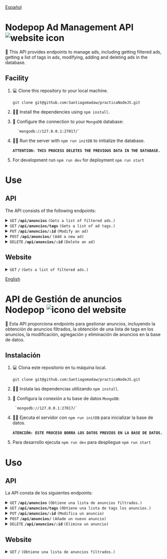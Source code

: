 <a name="English"></a>

[Español](#Español)

# Nodepop Ad Management API ![website icon](./public/favicon.ico)

📕 This API provides endpoints to manage ads, including getting filtered ads, getting a list of tags in ads, modifying, adding and deleting ads in the database.

## Facility

1. 💻 Clone this repository to your local machine.

    `git clone git@github.com:Santiagomadaw/practicaNodeJS.git`

2. 👨‍💻 Install the dependencies using `npm install`.
3. 📄 Configure the connection to your `MongoDB` database:

         `mongodb://127.0.0.1:27017/`
4. 🏃‍♂️ Run the server with `npm run initDB` to initialize the database.

     **`ATTENTION: THIS PROCESS DELETES THE PREVIOUS DATA IN THE DATABASE.`**

5. For development run `npm run dev` for deployment `npm run start`

# Use

## API

The API consists of the following endpoints:
<details>
  <summary><code>GET</code> <code><b>/api/anuncios</b></code> <code>(Gets a list of filtered ads.)</code></summary>

### **`GET` /api/ads**
Gets a list of ads filtered based on the given parameters.

#### Query parameters

- `price` Exact price sought (number) You can delimit the minimum and maximum values using a hyphen. `price=minprice-maxprice` or `price=minprice-` or `price=-maxprice`
- `price` Exact price searched (number) you can del.
- `sell` Buy or sell ad type (boolean).
- `tags` search by tags (text). It can be used multiple times (e.g. ?tag=mobile&tag=work).
- `tittleStart` Search for ads that start with a certain text (text).
- `tittle` Search for ads that contain a certain text (text).
- `sort` Sort the ads. Sort fields:

#### Pagination

- `start` First item displayed (number).
- `step` Number of items displayed (number).


#### 🟢 Example

> ```
> http://localhost:3000/api/anuncio/?tags=mobile&min=30&max=50
> ```

#### 🟢 Result

##### Code `200`

###### Query completed successfully

>```json
>
>{"result":
>    [
>        {"_id":"65dcb51da6f87b5ddf91342f",
>        "name":"Teléfono móvil Nokia 3310",
>        "sell":false,
>        "price":50,
>       "photo":"nokia_3310.jpg",
>       "tags":["mobile","lifestyle"],
>        "__v":0},
>        {"_id":"65dcb51da6f87b5ddf91343b",
>        "name":"Teléfono móvil BlackBerry Curve 8520",
>        "sell":false,
>        "price":40,
>        "photo":"blackberry_curve_8520.jpg",
>        "tags":["mobile","work"],
>        "__v":0},
>        {"_id":"65dcb51da6f87b5ddf913440",
>        "name":"Teléfono móvil Sony Ericsson T10s",
>        "sell":false,"price":35,
>        "photo":"sony_ericsson_t10s.jpg",
>        "tags":["mobile","lifestyle"],
>        "__v":0}
>    ]
>}
>
>```


#### 🟢 Example

> ```
> http://localhost:3000/api/telefonos/?tags=informatica&min=30&max=50
> ```

##### Code `404`

###### Not found

>```json
>{
>    "error": "Not Found"
>}
>```

#### 🟢 Example

> ```
> http://localhost:3000/api/anuncio/?tags=informatica&min=30&max=50
> ```

##### Code `422`

###### Validation error

```json
{
    "error": "Not valid - field {field} in query solo tags permitidos - lifestyle - mobile  - motor - work"
}
```

</details>

<details>
 <summary><code>GET</code> <code><b>/api/anuncios/tags</b></code> <code>(Gets a list of ad tags.)</code></summary>

### **`GET` /api/anuncios/tags**

Gets a list of tags included in the ads.

#### 🟢 Example

> ```
>  http://localhost:3000/api/anuncio/tags
> ```

#### 🟢 Result

##### Code `200`

###### Query completed successfully

>```json
>    {"result":
>        [
>            "lifestyle",
>            "mobile",
>            "motor",
>            "work"
>        ]
>    }
>```

#### 🟢 Example

> ```
>  http://localhost:3000/api/telefonos/?tags=informatica&min=30&max=50
> ```  

##### Code `404`

###### Not found

>```json
>{
>    "error": "Not Found"
>}
>```

</details>

<details>
 <summary><code>PUT</code> <code><b>/api/anuncios/:id</b></code> <code>(Modify an ad)</code></summary>

### **`PUT` /api/anuncios/:id**

Modify an ad by passing the id as a parameter

#### 🟢 Example
> ```
>  http://localhost:3000/api/anuncio/65dd20908de6e1742cab1ac4
> ```
>![Postman capture to update 2 fields](./readmeImages/image.png)

#### Previous

>```json
>{
>    "result": {
>        "name": "Cámara clásica Nikon F1",
>        "sell": true,
>        "price": 21,
>        "photo": "nikonF1.jpg",
>        "tags": [
>            "lifestyle"
>        ],
>        "_id": "65dd20908de6e1742cab1ac4",
>        "__v": 0
>    }
>}
>```

##### Code `200`

###### Update completed successfully

#### 🟢 Result

>```json
>{
>    "result": {
>        "_id": "65dd20908de6e1742cab1ac4",
>        "name": "Cámara clásica Nikon F1",
>        "sell": true,
>        "price": 200,
>        "photo": "nikonF1.jpg",
>        "tags": [
>            "lifestyle"
>        ],
>        "__v": 0
>    }
>}
>```
#### 🟢 Example

> ```
> http://localhost:3000/api/65dd20908de6e1742cab1ac4/
> ```

##### Code `404`

###### Not found

>```json
>{
>    "error": "Not Found"
>}
>```

#### 🟢 Example

>![Postman capture to update price value but the value is not numeric](./readmeImages/image-3.png)```

##### Code `422`

###### Validation error

>```json
>{
>    "error": "Not valid - field price in body debe ser un numero"
>}
>```

 </details>
<details>
 <summary><code>POST</code> <code><b>/api/anuncios/</b></code> <code>(Add a new ad)</code></summary>

### **`POST` /api/anuncios/**

This endpoint adds a new advertisement following the following scheme.

### 🟢 Schema

>```javascript
>Schema({
>    name: {type:String,required:true},
>    sell: {type:Boolean,required:true,},
>    price: {type:Number,required:true,},
>    photo: {type:String,required:true},
>    tags: {type:[String],required:true,enum: {
>        values: ["lifestyle", "mobile", "motor", "work"],
>    }},
>});
>```

#### 🟢 Example


>![Postman capture, all fields are correct](./readmeImages/image-1.png)

#### 🟢 Result

##### Code `200`

###### Document created successfully

>```json
>{
>    "result": {
>        "name": "Telefono Nokia 8100",
>        "sell": true,
>        "price": 1000,
>        "photo": "nokia_8100.jpg",
>        "tags": [
>            "mobile",
>            "lifestyle"
>        ],
>        "_id": "65dd3d984a5d35e0578c5afc",
>        "__v": 0
>    }
>}
>```
#### 🟢 Example

>![Postman capture, the route is incorrect](./readmeImages/image-4.png)

##### Code `404`

###### Not found

>```json
>{
>    "error": "Not Found"
>}
>```

#### 🟢 Example

>![Postman capture, to create a new ad.but the value of the "tags" field is not accepted](./readmeImages/image-5.png)

##### Code `422`

###### Validation error

>```json
>{
>    "error": "Not valid - field price in body debe ser un numero"
>}
>```

</details>
<details>
 <summary><code>DELETE</code> <code><b>/api/anuncios/:id</b></code> <code>(Delete an ad)</code></summary>

### **`DELETE` /api/anuncios/:id**

Delete an ad from the database, receiving the ad id as a parameter

#### 🟢 Example

>![Postman capture with correct ids as parameter in delete method](./readmeImages/image-2.png)

> This method does not return anything

</details>

## Website

<details>
 <summary><code>GET</code> <code><b>/</b></code> <code>(Gets a list of filtered ads.)</code></summary>

### **`GET` /**
Gets a list of ads filtered based on the given parameters.

#### Query parameters

- `price` Exact price sought (number) You can delimit the minimum and maximum values using a hyphen. `price=minprice-maxprice` or `price=minprice-` or `price=-maxprice`
- `sell` Buy or sell ad type (boolean).
- `tags` search by tags (text). It can be used multiple times (e.g. ?tag=mobile&tag=work).
- `tittleStart` Search for ads that start with a certain text (text).
- `tittle` Search for ads that contain a certain text (text).

#### Pagination

- `start` First item displayed (number).
- `step` Number of items displayed (number).


#### 🟢 Example

> ```
>  http://localhost:3000/?tags=mobile&min=30&max=50
> ```

#### 🟢 Result

##### Code `200`

###### Query completed successfully

>![Capture of succesfull browser result](./readmeImages/image-6.png)


#### 🟢 Example

> ```
> http://localhost:3000/telefonos/?tags=informatica&min=30&max=50
> ```

##### Code `404`

###### Not found

>![Capture of a error not found in browser](./readmeImages/image-8.png)

#### 🟢 Example

> ```
> http://localhost:3000/?tags=informatica&min=30&max=50
> ```

##### Code `422`

###### Validation error

>![Capture of a validate error in browser](./readmeImages/image-7.png)

</details>

<a name="Español"></a>

[English](#English)

# API de Gestión de anuncios Nodepop ![icono del website](./public/favicon.ico)

📕 Esta API proporciona endpoints para gestionar anuncios, incluyendo la obtención de anuncios filtrados, la obtención de una lista de tags en los anuncios, la modificación, agregación y eliminación de anuncios en la base de datos.

## Instalación

1. 💻 Clona este repositorio en tu máquina local.

    `git clone git@github.com:Santiagomadaw/practicaNodeJS.git`
    
2. 👨‍💻 Instala las dependencias utilizando `npm install`.
3. 📄 Configura la conexión a tu base de datos `MongoDB`:

        `mongodb://127.0.0.1:27017/`
4. 🏃‍♂️ Ejecuta el servidor con `npm run initDB` para inicializar la base de datos.

    **`ATENCIÓN: ESTE PROCESO BORRA LOS DATOS PREVIOS EN LA BASE DE DATOS.`**

5. Para desarrollo ejecuta `npm run dev` para despliegue `npm run start`

# Uso

## API

La API consta de los siguientes endpoints:
<details>
 <summary><code>GET</code> <code><b>/api/anuncios</b></code> <code>(Obtiene una lista de anuncios filtrados.)</code></summary>

### **`GET` /api/anuncios**
Obtiene una lista de anuncios filtrados según los parámetros proporcionados.

#### Parámetros de consulta

- `price` Precio exacto buscado (numero)  Puedes delimitar el valor maximo y minimo usando un guion. `price=minprice-maxprice` o `price=minprice-` o `price=-maxprice`
- `sell` Tipo de anuncio  compra o venta (boolean).
- `tags` busqueda por tags (texto). Se puede usar varias veces (ej. ?tag=mobile&tag=work).
- `tittleStart` Busca anuncios que empiezan por un determinado texto (texto).
- `tittle` Busca anuncios que contienen un determinado texto (texto).
- `sort` Ordena los anuncios. Campos de ordenación: 

#### Paginaciòn

- `start` Primer artículo mostrado (número).
- `step` Número de artículos mostrados (número).


#### 🟢 Ejemplo

> ```
>  http://localhost:3000/api/anuncio/?tags=mobile&min=30&max=50
> ```

#### 🟢 Resultado

##### Code `200`

###### Consulta realizada con éxito

>```json
>
>{"result":
>    [
>        {"_id":"65dcb51da6f87b5ddf91342f",
>        "name":"Teléfono móvil Nokia 3310",
>        "sell":false,
>        "price":50,
>       "photo":"nokia_3310.jpg",
>       "tags":["mobile","lifestyle"],
>        "__v":0},
>        {"_id":"65dcb51da6f87b5ddf91343b",
>        "name":"Teléfono móvil BlackBerry Curve 8520",
>        "sell":false,
>        "price":40,
>        "photo":"blackberry_curve_8520.jpg",
>        "tags":["mobile","work"],
>        "__v":0},
>        {"_id":"65dcb51da6f87b5ddf913440",
>        "name":"Teléfono móvil Sony Ericsson T10s",
>        "sell":false,"price":35,
>        "photo":"sony_ericsson_t10s.jpg",
>        "tags":["mobile","lifestyle"],
>        "__v":0}
>    ]
>}
>
>```


#### 🟢 Ejemplo

> ```
>  http://localhost:3000/api/telefonos/?tags=informatica&min=30&max=50
> ```  

##### Code `404`

###### No encontrado

>```json
>{
>    "error": "Not Found"
>}
>```

#### 🟢 Ejemplo

> ```
>  http://localhost:3000/api/anuncio/?tags=informatica&min=30&max=50
> ```

##### Code `422`

###### Error de validación

```json
{
    "error": "Not valid - field {field} in query solo tags permitidos - lifestyle - mobile  - motor - work"
}
```

</details>

<details>
 <summary><code>GET</code> <code><b>/api/anuncios/tags</b></code> <code>(Obtiene una lista de tags los anuncios.)</code></summary>

### **`GET` /api/anuncios/tags**

Obtiene una lista de tags incluidos en los anuncios.

#### 🟢 Ejemplo

> ```
>  http://localhost:3000/api/anuncio/tags
> ```

#### 🟢 Resultado

##### Code `200`

###### Consulta realizada con éxito

>```json
>    {"result":
>        [
>            "lifestyle",
>            "mobile",
>            "motor",
>            "work"
>        ]
>    }
>```

#### 🟢 Ejemplo

> ```
>  http://localhost:3000/api/telefonos/?tags=informatica&min=30&max=50
> ```  

##### Code `404`

###### No encontrado

>```json
>{
>    "error": "Not Found"
>}
>```

</details>

<details>
 <summary><code>PUT</code> <code><b>/api/anuncios/:id</b></code> <code>(Modifica un anuncio)</code></summary>

### **`PUT` /api/anuncios/:id**

Modifica un anuncio pasando el id como parámetro

#### 🟢 Ejemplo

> ```
>  http://localhost:3000/api/anuncio/65dd20908de6e1742cab1ac4
> ```
>![Captura de Postman. Metodo Put para modidicar 2 campos de un anuncio](./readmeImages/image.png)

#### Previo

>```json
>{
>    "result": {
>        "name": "Cámara clásica Nikon F1",
>        "sell": true,
>        "price": 21,
>        "photo": "nikonF1.jpg",
>        "tags": [
>            "lifestyle"
>        ],
>        "_id": "65dd20908de6e1742cab1ac4",
>        "__v": 0
>    }
>}
>```

##### Code `200`

###### Actualización realizada con éxito

#### 🟢 Resultado

>```json
>{
>    "result": {
>        "_id": "65dd20908de6e1742cab1ac4",
>        "name": "Cámara clásica Nikon F1",
>        "sell": true,
>        "price": 200,
>        "photo": "nikonF1.jpg",
>        "tags": [
>            "lifestyle"
>        ],
>        "__v": 0
>    }
>}
>```
#### 🟢 Ejemplo

> ```
>  http://localhost:3000/api/65dd20908de6e1742cab1ac4/
> ```  

##### Code `404`

###### No encontrado

>```json
>{
>    "error": "Not Found"
>}
>```

#### 🟢 Ejemplo

>![Captura de Postman. Metodo Put para modidicar campo price de un anuncio. Pero el valor no es numerico](./readmeImages/image-3.png)```

##### Code `422`

###### Error de validación

>```json
>{
>    "error": "Not valid - field price en body debe ser un numero"
>}
>```

 </details>
<details>
 <summary><code>POST</code> <code><b>/api/anuncios/</b></code> <code>(Añade un nuevo anuncio)</code></summary>

### **`POST` /api/anuncios/**

Este endpoint añade un nuevo anuncio siguiendo el siguiente esquema.

### 🟢 Schema

>```javascript
>Schema({
>    name: {type:String,required:true},
>    sell: {type:Boolean,required:true,},
>    price: {type:Number,required:true,},
>    photo: {type:String,required:true},
>    tags: {type:[String],required:true,enum: {
>        values: ["lifestyle", "mobile", "motor", "work"],
>    }},
>});
>```

#### 🟢 Ejemplo


>![Captura postman. Metodo Post con para añadir un nuevo anuncio](./readmeImages/image-1.png)

#### 🟢 Resultado

##### Code `200`

###### Documento creado con exito

>```json
>{
>    "result": {
>        "name": "Telefono Nokia 8100",
>        "sell": true,
>        "price": 1000,
>        "photo": "nokia_8100.jpg",
>        "tags": [
>            "mobile",
>            "lifestyle"
>        ],
>        "_id": "65dd3d984a5d35e0578c5afc",
>        "__v": 0
>    }
>}
>```
#### 🟢 Ejemplo

>![Captura postman. Metodo Post con ruta incorrecta](./readmeImages/image-4.png)

##### Code `404`

###### No encontrado

>```json
>{
>    "error": "Not Found"
>}
>```

#### 🟢 Ejemplo

>![Captura postman. Metodo Post con para añadir un nuevo anuncio pero el valor de price no es numerico](./readmeImages/image-5.png)

##### Code `422`

###### Error de validación

>```json
>{
>    "error": "Not valid - field price in body debe ser un numero"
>}
>```

</details>
<details>
 <summary><code>DELETE</code> <code><b>/api/anuncios/:id</b></code> <code>(Elimina un anuncio)</code></summary>

### **`DELETE` /api/anuncios/:id**

Elimina un anuncio de la base de datos recibiendo por parametro el id del anuncio

#### 🟢 Ejemplo

>![Captura postman. Metodo delete para borrar un anuncio](./readmeImages/image-2.png)

#### 🟢 Resultado

> Este método no devuelve nada

</details>

## Website

<details>
 <summary><code>GET</code> <code><b>/</b></code> <code>(Obtiene una lista de anuncios filtrados.)</code></summary>

### **`GET` /**
Obtiene una lista de anuncios filtrados según los parámetros proporcionados.

#### Parámetros de consulta

- `price` Precio exacto buscado (numero)  Puedes delimitar el valor maximo y minimo usando un guion. `price=minprice-maxprice` o `price=minprice-` o `price=-maxprice`
- `sell` Tipo de anuncio  compra o venta (boolean).
- `tags` busqueda por tags (texto). Se puede usar varias veces (ej. ?tag=mobile&tag=work).
- `tittleStart` Busca anuncios que empiezan por un determinado texto (texto).
- `tittle` Busca anuncios que contienen un determinado texto (texto).

#### Paginaciòn

- `start` Primer artículo mostrado (número).
- `step` Número de artículos mostrados (número).


#### 🟢 Ejemplo

> ```
>  http://localhost:3000/?tags=mobile&min=30&max=50
> ```

#### 🟢 Resultado

##### Code `200`

###### Consulta realizada con exito

>![Captura del navegador mostrando los anuncios](./readmeImages/image-6.png)


#### 🟢 Ejemplo

> ```
>  http://localhost:3000/telefonos/?tags=informatica&min=30&max=50
> ```  

##### Code `404`

###### No encontrado

>![Captura error 404 en navegador](./readmeImages/image-8.png)

#### 🟢 Ejemplo

> ```
>  http://localhost:3000/?tags=informatica&min=30&max=50
> ```

##### Code `422`

###### Error de validación

>![Captura error 422 en navegador](./readmeImages/image-7.png)

</details>
